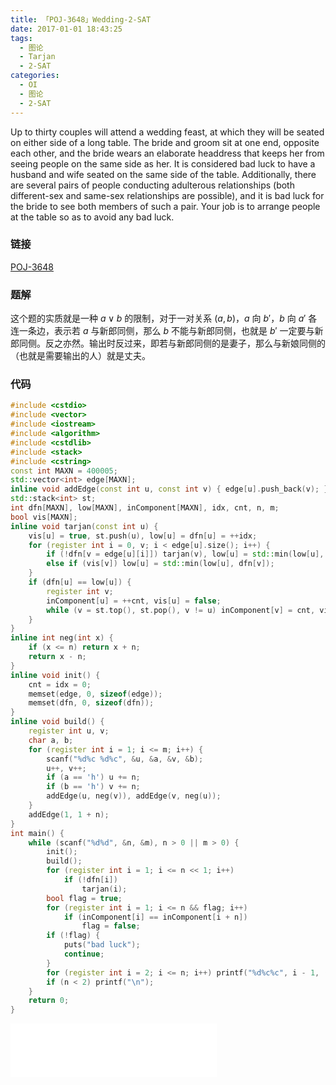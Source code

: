 ```yaml
---
title: 「POJ-3648」Wedding-2-SAT
date: 2017-01-01 18:43:25
tags:
  - 图论
  - Tarjan
  - 2-SAT
categories:
  - OI
  - 图论
  - 2-SAT
---
```

Up to thirty couples will attend a wedding feast, at which they will be seated on either side of a long table. The bride and groom sit at one end, opposite each other, and the bride wears an elaborate headdress that keeps her from seeing people on the same side as her. It is considered bad luck to have a husband and wife seated on the same side of the table. Additionally, there are several pairs of people conducting adulterous relationships (both different-sex and same-sex relationships are possible), and it is bad luck for the bride to see both members of such a pair. Your job is to arrange people at the table so as to avoid any bad luck.
<!-- more -->
### 链接
[POJ-3648](http://poj.org/problem?id=3648)
### 题解
这个题的实质就是一种 $a \vee b$ 的限制，对于一对关系 $(a, b)$，$a$ 向 $b'$，$b$ 向 $a'$ 各连一条边，表示若 $a$ 与新郎同侧，那么 $b$ 不能与新郎同侧，也就是 $b'$ 一定要与新郎同侧。反之亦然。输出时反过来，即若与新郎同侧的是妻子，那么与新娘同侧的（也就是需要输出的人）就是丈夫。
### 代码
``` cpp
#include <cstdio>
#include <vector>
#include <iostream>
#include <algorithm>
#include <cstdlib>
#include <stack>
#include <cstring>
const int MAXN = 400005;
std::vector<int> edge[MAXN];
inline void addEdge(const int u, const int v) { edge[u].push_back(v); }
std::stack<int> st;
int dfn[MAXN], low[MAXN], inComponent[MAXN], idx, cnt, n, m;
bool vis[MAXN];
inline void tarjan(const int u) {
	vis[u] = true, st.push(u), low[u] = dfn[u] = ++idx;
	for (register int i = 0, v; i < edge[u].size(); i++) {
		if (!dfn[v = edge[u][i]]) tarjan(v), low[u] = std::min(low[u], low[v]);
		else if (vis[v]) low[u] = std::min(low[u], dfn[v]);
	}
	if (dfn[u] == low[u]) {
		register int v;
		inComponent[u] = ++cnt, vis[u] = false;
		while (v = st.top(), st.pop(), v != u) inComponent[v] = cnt, vis[v] = false;
	}
}
inline int neg(int x) {
    if (x <= n) return x + n;
    return x - n;
}
inline void init() {
    cnt = idx = 0;
    memset(edge, 0, sizeof(edge));
    memset(dfn, 0, sizeof(dfn));
}
inline void build() {
    register int u, v;
    char a, b;
    for (register int i = 1; i <= m; i++) {
        scanf("%d%c %d%c", &u, &a, &v, &b);
        u++, v++;
        if (a == 'h') u += n;
        if (b == 'h') v += n;
        addEdge(u, neg(v)), addEdge(v, neg(u));
    }
    addEdge(1, 1 + n);
}
int main() {
    while (scanf("%d%d", &n, &m), n > 0 || m > 0) {
        init();
        build();
        for (register int i = 1; i <= n << 1; i++)
            if (!dfn[i])
                tarjan(i);
        bool flag = true;
        for (register int i = 1; i <= n && flag; i++)
            if (inComponent[i] == inComponent[i + n])
                flag = false;
        if (!flag) {
            puts("bad luck");
            continue;
        }
        for (register int i = 2; i <= n; i++) printf("%d%c%c", i - 1, (inComponent[i] > inComponent[i + n]) ? 'w' : 'h', " \n"[i == n]);
        if (n < 2) printf("\n");
    }
	return 0;
}
```
<iframe frameborder="no" border="0" marginwidth="0" marginheight="0" width=330 height=86 src="//music.163.com/outchain/player?type=2&id=27580519&auto=1&height=66"></iframe>
